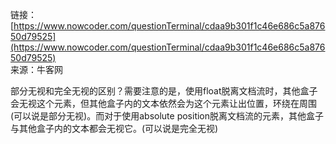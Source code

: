 链接：[https://www.nowcoder.com/questionTerminal/cdaa9b301f1c46e686c5a87650d79525](https://www.nowcoder.com/questionTerminal/cdaa9b301f1c46e686c5a87650d79525)  
来源：牛客网  
  
部分无视和完全无视的区别？需要注意的是，使用float脱离文档流时，其他盒子会无视这个元素，但其他盒子内的文本依然会为这个元素让出位置，环绕在周围(可以说是部分无视)。而对于使用absolute position脱离文档流的元素，其他盒子与其他盒子内的文本都会无视它。(可以说是完全无视)
